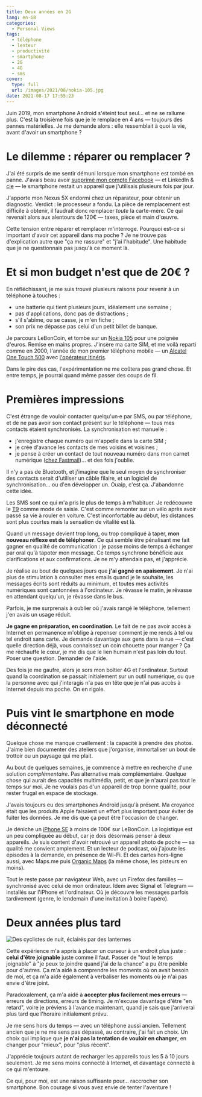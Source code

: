 ```yaml
---
title: Deux années en 2G
lang: en-GB
categories:
  - Personal Views
tags:
  - téléphone
  - lenteur
  - productivité
  - smartphone
  - 2G
  - 4G
  - sms
cover:
  type: full
  url: /images/2021/08/nokia-105.jpg
date: 2021-08-17 17:55:23
---
```


Juin 2019, mon smartphone Android s'éteint tout seul… et ne se rallume plus. C'est la troisième fois que je le remplace en 4 ans — toujours des pannes matérielles. Je me demande alors : elle ressemblait à quoi la vie, avant d'avoir un smartphone ?

<!--more-->

# Le dilemme : réparer ou remplacer ?

J'ai été surpris de me sentir démuni lorsque mon smartphone est tombé en panne. J'avais beau avoir [supprimé mon compte Facebook](/2016/facebook/) — et LinkedIn & <abbr title="compagnie">cie</abbr> — le smartphone restait un appareil que j'utilisais plusieurs fois par jour.

J'apporte mon Nexus 5X endormi chez un réparateur, pour obtenir un diagnostic.
Verdict : le processeur a fondu. La pièce de remplacement est difficile à obtenir, il faudrait donc remplacer _toute_ la carte-mère. Ce qui revenait alors aux alentours de 120€ — taxes, pièce et main d'œuvre.

Cette tension entre réparer et remplacer m'interroge. Pourquoi est-ce si important d'avoir cet appareil dans ma poche ? Je ne trouve pas d'explication autre que "ça me rassure" et "j'ai l'habitude". Une habitude que je ne questionnais pas jusqu'à ce moment là.

# Et si mon budget n'est que de 20€ ?

En réfléchissant, je me suis trouvé plusieurs raisons pour revenir à un téléphone à touches :

- une batterie qui tient plusieurs jours, idéalement une semaine ;
- pas d'applications, donc pas de distractions ;
- s'il s'abîme, ou se casse, je m'en fiche ;
- son prix ne dépasse pas celui d'un petit billet de banque.

Je parcours LeBonCoin, et tombe sur un [Nokia 105] pour une poignée d'euros. Remise en mains propres. J'insère ma carte SIM, et me voilà reparti comme en 2000, l'année de mon premier téléphone mobile — un [Alcatel One Touch 500] avec [l'opérateur Itinéris](https://www.youtube.com/watch?v=Jj2eAaHxzCs).

Dans le pire des cas, l'expérimentation ne me coûtera pas grand chose.
Et entre temps, je pourrai quand même passer des coups de fil.

# Premières impressions

C'est étrange de vouloir contacter quelqu'un·e par SMS, ou par téléphone, et de ne pas avoir son contact présent sur le téléphone — tous mes contacts étaient synchronisés. La synchronisation est manuelle :

- j'enregistre chaque numéro qui m'appelle dans la carte SIM ;
- je crée d'avance les contacts de mes voisins et voisines ;
- je pense à créer un contact de tout nouveau numéro dans mon carnet numérique ([chez Fastmail](https://ref.fm/u12210121))… et des fois j'oublie.

Il n'y a pas de Bluetooth, et j'imagine que le seul moyen de synchroniser des contacts serait d'utiliser un câble filaire, et un logiciel de synchronisation… ou d'en développer un. Ouaip, c'est ça. J'abandonne cette idée.

Les SMS sont ce qui m'a pris le plus de temps à m'habituer. Je redécouvre le [T9] comme mode de saisie. C'est comme remonter sur un vélo après avoir passé sa vie à rouler en voiture. C'est inconfortable au début, les distances sont plus courtes mais la sensation de vitalité est là.

Quand un message devient trop long, ou trop compliqué à taper, **mon nouveau réflexe est de téléphoner**. Ce qui semble être pénalisant me fait gagner en qualité de communication : je passe moins de temps à échanger par oral qu'à tapoter mon message. Ce temps synchrone bénéficie aux clarifications et aux confirmations. Je ne m'y attendais pas, et j'apprécie.

Je réalise au bout de quelques jours que **j'ai gagné en apaisement**. Je n'ai plus de stimulation à consulter mes emails quand je le souhaite, les messages écrits sont réduits au minimum, et toutes mes activités numériques sont cantonnées à l'ordinateur. Je rêvasse le matin, je rêvasse en attendant quelqu'un, je rêvasse dans le bus.

Parfois, je me surprenais à oublier où j'avais rangé le téléphone, tellement j'en avais un usage réduit.

**Je gagne en préparation, en coordination**. Le fait de ne pas avoir accès à Internet en permanence m'oblige à repenser comment je me rends à tel ou tel endroit sans carte. Je demande davantage aux gens dans la rue — c'est quelle direction déjà, vous connaissez un coin chouette pour manger ? Ça me réchauffe le cœur, je me dis que le lien humain n'est pas loin du tout. Poser une question. Demander de l'aide.

Des fois je me gaufre, alors je sors mon boîtier 4G et l'ordinateur. Surtout quand la coordination se passait initialement sur un outil numérique, ou que la personne avec qui j'interagis n'a pas en tête que je n'ai pas accès à Internet depuis ma poche. On en rigole.

# Puis vint le smartphone en mode déconnecté

Quelque chose me manque cruellement : la capacité à prendre des photos. J'aime bien documenter des ateliers que j'organise, immortaliser un bout de trottoir ou un paysage qui me plait.

Au bout de quelques semaines, je commence à mettre en recherche d'une solution _complémentaire_. Pas alternative mais complémentaire. Quelque chose qui aurait des capacités multimédia, petit, et que je n'aurai pas tout le temps sur moi. Je ne voulais pas d'un appareil de trop bonne qualité, pour rester frugal en espace de stockage.

J'avais toujours eu des smartphones Android jusqu'à présent.
Ma croyance était que les produits Apple faisaient un effort plus important pour éviter de fuiter les données. Je me dis que ça peut être l'occasion de changer.

Je déniche un [iPhone SE] à moins de 100€ sur LeBonCoin. La logistique est un peu compliquée au début, car je dois désormais penser à deux appareils. Je suis content d'avoir retrouvé un appareil photo de poche — sa qualité me convient amplement. Et un lecteur de podcast, où j'ajoute les épisodes à la demande, en présence de Wi-Fi. Et des cartes hors-ligne aussi, avec Maps.me puis [Organic Maps](https://organicmaps.app/) (la même chose, les pisteurs en moins).

Tout le reste passe par navigateur Web, avec un Firefox des familles — synchronisé avec celui de mon ordinateur. Idem avec Signal et Telegram — installés sur l'iPhone et l'ordinateur. Où je découvre les messages parfois tardivement (genre, le lendemain d'une invitation à boire l'apéro).

# Deux années plus tard

![Des cyclistes de nuit, éclairés par des lanternes](/images/2021/08/crest-by-night.jpg "Ces moments de vie que j'aime bien capturer depuis ma poche")

Cette expérience m'a appris à placer un curseur à un endroit plus juste : **celui d'être joignable** juste comme il faut. Passer de "tout le temps joignable" à "je peux te joindre quand j'ai de la chance" a pu être pénible pour d'autres. Ça m'a aidé à comprendre les moments où on avait besoin de moi, et ça m'a aidé également à verbaliser les moments où je n'ai pas envie d'être joint.

Paradoxalement, ça m'a aidé à **accepter plus facilement mes erreurs** — erreurs de directions, erreurs de timing. Je m'excuse davantage d'être "en retard", voire je préviens à l'avance maintenant, quand je sais que j'arriverai plus tard que l'horaire initialement prévu.

Je me sens hors du temps — avec un téléphone aussi ancien. Tellement ancien que je ne me sens pas dépassé, au contraire, j'ai fait un choix. Un choix qui implique que **je n'ai pas la tentation de vouloir en changer**, en changer pour "mieux", pour "plus récent".

J'apprécie toujours autant de recharger les appareils tous les 5 à 10 jours seulement.
Je me sens moins connecté à Internet, et davantage connecté à ce qui m'entoure.

Ce qui, pour moi, est une raison suffisante pour… raccrocher son smartphone.
Bon courage si vous avez envie de tenter l'aventure !

[Nokia 105]: https://www.lesmobiles.com/telephones/nokia-105.html
[iPhone SE]: https://fr.wikipedia.org/wiki/IPhone_SE_(1re_g%C3%A9n%C3%A9ration)
[Alcatel One Touch 500]: https://www.lesmobiles.com/telephones/alcatel-ot501.html
[T9]: https://en.wikipedia.org/wiki/T9_(predictive_text)
